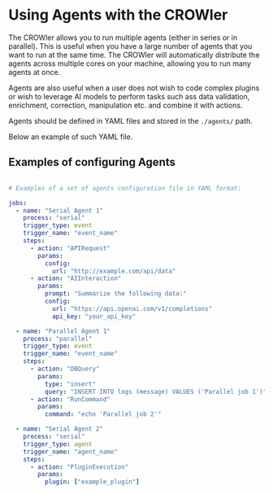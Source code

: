 # Using Agents with the CROWler

The CROWler allows you to run multiple agents (either in series or in parallel).
 This is useful when you have a large number of agents that you want to run at
 the same time.
 The CROWler will automatically distribute the agents across multiple cores on
 your machine, allowing you to run many agents at once.

Agents are also useful when a user does not wish to code complex plugins or
wish to leverage AI models to perform tasks such ass data validation,
enrichment, correction, manipulation etc. and combine it with actions.

Agents should be defined in YAML files and stored in the `./agents/` path.

Below an example of such YAML file.

## Examples of configuring Agents

```yaml

# Examples of a set of agents configuration file in YAML format:

jobs:
  - name: "Serial Agent 1"
    process: "serial"
    trigger_type: event
    trigger_name: "event_name"
    steps:
      - action: "APIRequest"
        params:
          config:
            url: "http://example.com/api/data"
      - action: "AIInteraction"
        params:
          prompt: "Summarize the following data:"
          config:
            url: "https://api.openai.com/v1/completions"
            api_key: "your_api_key"

  - name: "Parallel Agent 1"
    process: "parallel"
    trigger_type: event
    trigger_name: "event_name"
    steps:
      - action: "DBQuery"
        params:
          type: "insert"
          query: "INSERT INTO logs (message) VALUES ('Parallel job 1')"
      - action: "RunCommand"
        params:
          command: "echo 'Parallel job 2'"

  - name: "Serial Agent 2"
    process: "serial"
    trigger_type: agent
    trigger_name: "agent_name"
    steps:
      - action: "PluginExecution"
        params:
          plugin: ["example_plugin"]

```
